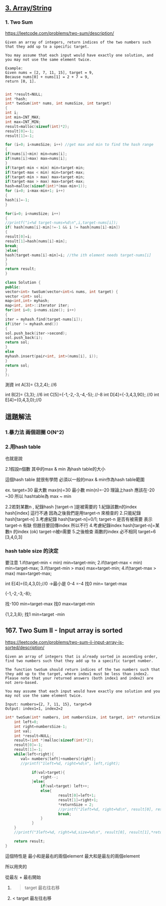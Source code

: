 ## [3. Array/String](/arraystring.md)


### 1. Two Sum
https://leetcode.com/problems/two-sum/description/

    Given an array of integers, return indices of the two numbers such that they add up to a specific target.
    
    You may assume that each input would have exactly one solution, and you may not use the same element twice.
    
    Example:
    Given nums = [2, 7, 11, 15], target = 9,
    Because nums[0] + nums[1] = 2 + 7 = 9,
    return [0, 1].
    

```c

int *result=NULL;
int *hash;
int* twoSum(int* nums, int numsSize, int target)
{
int i;
int min=INT_MAX;
int max=INT_MIN;
result=malloc(sizeof(int)*2);
result[0]=-1;
result[1]=-1;

for (i=0; i<numsSize; i++) //get max and min to find the hash range
{
if(nums[i]<min) min=nums[i];
if(nums[i]>max) max=nums[i];
}
if(target-min < min) min=target-min;
if(target-max < min) min=target-max;
if(target-min > max) max=target-min;
if(target-max > max) max=target-max;
hash=malloc(sizeof(int)*(max-min+1));
for (i=0; i<max-min+1; i++)
{
hash[i]=-1;
}

for(i=0; i<numsSize; i++)
{
//printf("i=%d target-nums=%d\n",i,target-nums[i]);
if( hash[nums[i]-min]!=-1 && i != hash[nums[i]-min])
{
result[0]=i;
result[1]=hash[nums[i]-min];
break;
}else{
hash[target-nums[i]-min]=i; //the ith element needs target-nums[i]
}
}
return result;
}

```
```c++
class Solution {
public:
vector<int> twoSum(vector<int>& nums, int target) {
vector <int> sol;
map<int,int> myhash;
map<int, int>::iterator iter;
for(int i=0; i<nums.size(); i++)
{
iter = myhash.find(target-nums[i]);
if(iter != myhash.end())
{
sol.push_back(iter->second);
sol.push_back(i);
return sol;
}
else
myhash.insert(pair<int, int>(nums[i], i));
}
return sol;
}
};
```

測資
int A[3]= {3,2,4}; //6

int B[2]= {3,3}; //6
int C[5]={-1,-2,-3,-4,-5}; //-8
int D[4]={-3,4,3,90}; //0
int E[4]={0,4,3,0};//0

## 這題解法

### 1.暴力法 兩個迴圈 O(N^2)

### 2.用hash table
也就是說

2.1假設n個數 其中的max & min 為hash table的大小

這個hash table 就很有學問
必須以一般的max & min作為hash table範圍

ex. target=30
最大數 max(n)=30
最小數 min(n)=-20
理論上hash 應該在-20 ~30
所以 hashtable為 max ~ min

2.2若對某數n , 紀錄hash [target-n ]是被需要的
1.紀錄該數n的index
hash[index] 這行不通
因為之後我們是用target-n 來檢查的
2.只能紀錄
hash[target-n]
3.考慮紀錄
hash[target-n]=0/1;
target-n 是否有被需要
表示target-n 有缺 但題目要回傳index 所以不行
4.考慮紀錄index
hash[target-n]=某數n 的index (ok)
target-n被n需要
5.之後檢查 兩數的index 必不相同
target=6 [3,4,0,3]
### hash table size 的決定

要注意
1.if(target-min < min) min=target-min;
2.if(target-max < min) min=target-max;
3.if(target-min > max) max=target-min;
4.if(target-max > max) max=target-max;

int E[4]={0,4,3,0};//0 ->最小是 0-4 =-4
找0 min= target-max

{-1,-2,-3,-8};

找-100 min=target-max
找0 max=target-min

{1,2,3,8};
找1 min=target -min


## 167. Two Sum II - Input array is sorted
https://leetcode.com/problems/two-sum-ii-input-array-is-sorted/description/

    Given an array of integers that is already sorted in ascending order, find two numbers such that they add up to a specific target number.
    
    The function twoSum should return indices of the two numbers such that they add up to the target, where index1 must be less than index2. Please note that your returned answers (both index1 and index2) are not zero-based.
    
    You may assume that each input would have exactly one solution and you may not use the same element twice.
    
    Input: numbers={2, 7, 11, 15}, target=9
    Output: index1=1, index2=2
    
    
```c
int* twoSum(int* numbers, int numbersSize, int target, int* returnSize) {
    int left=0;
    int right=numbersSize-1;
    int val;
    int *result=NULL;
    result=(int *)malloc(sizeof(int)*2);
    result[0]=-1;
    result[1]=-1;
    while(left<right){
       val= numbers[left]+numbers[right];
       //printf("1left=%d, right=%d\n", left,right);

            if(val>target){         
                right--;
            }else{
                if(val<target) left++;
                else{
                        result[0]=left+1;
                        result[1]=right+1;
                        *returnSize = 2;  
                        //printf("2left=%d, right=%d\n", result[0], result[1]);
                        break;
                }       
            }     
    }
    //printf("3left=%d, right=%d,size=%d\n", result[0], result[1],*returnSize);

    return result;
}
```

這個特性是
最小和是最右的兩個element
最大和是最左的兩個element

所以用夾的  

從最左 + 最右開始

1. > target 最右往右移

2. < target 最左往右移




